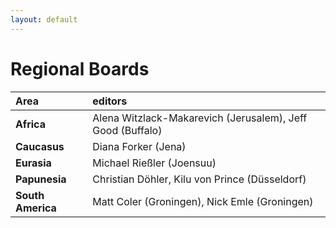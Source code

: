 ```yaml
---
layout: default
---
```



# Regional Boards


| Area        | editors
|:-------------|:------------------|
|  **Africa** | Alena Witzlack-Makarevich (Jerusalem), Jeff Good (Buffalo) |
|  **Caucasus** | Diana Forker (Jena) |
|  **Eurasia** | Michael Rießler (Joensuu) |
|  **Papunesia** | Christian Döhler, Kilu von Prince (Düsseldorf) |
|  **South America**  | Matt Coler (Groningen), Nick Emle (Groningen) |
